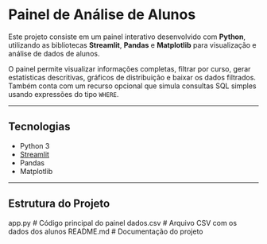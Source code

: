 #  Painel de Análise de Alunos

Este projeto consiste em um painel interativo desenvolvido com **Python**, utilizando as bibliotecas **Streamlit**, **Pandas** e **Matplotlib** para visualização e análise de dados de alunos.

O painel permite visualizar informações completas, filtrar por curso, gerar estatísticas descritivas, gráficos de distribuição e baixar os dados filtrados. Também conta com um recurso opcional que simula consultas SQL simples usando expressões do tipo `WHERE`.

---

## Tecnologias

- Python 3
- [Streamlit](https://streamlit.io/)
- Pandas
- Matplotlib

---

## Estrutura do Projeto
app.py # Código principal do painel
dados.csv # Arquivo CSV com os dados dos alunos
README.md # Documentação do projeto

